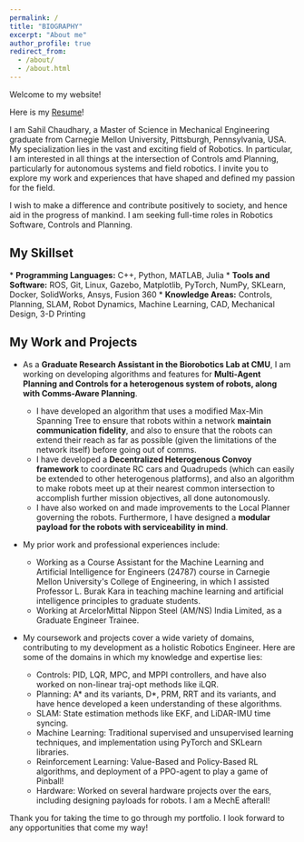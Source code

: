 ```yaml
---
permalink: /
title: "BIOGRAPHY"
excerpt: "About me"
author_profile: true
redirect_from: 
  - /about/
  - /about.html
---
```


Welcome to my website!

Here is my [Resume](http://sahiltchaudhary.github.io/files/Resume.pdf)!

I am Sahil Chaudhary, a Master of Science in Mechanical Engineering graduate from Carnegie Mellon University, Pittsburgh, Pennsylvania, USA. My specialization lies in the vast and exciting field of Robotics. In particular, I am interested in all things at the intersection of Controls amd Planning, particularly for autonomous systems and field robotics. I invite you to explore my work and experiences that have shaped and defined my passion for the field.

I wish to make a difference and contribute positively to society, and hence aid in the progress of mankind. I am seeking full-time roles in Robotics Software, Controls and Planning.

<h2>My Skillset</h2>
  * <b>Programming Languages:</b> C++, Python, MATLAB, Julia
  * <b>Tools and Software:</b> ROS, Git, Linux, Gazebo, Matplotlib, PyTorch, NumPy, SKLearn, Docker, SolidWorks, Ansys, Fusion 360
  * <b>Knowledge Areas:</b> Controls, Planning, SLAM, Robot Dynamics, Machine Learning, CAD, Mechanical Design, 3-D Printing 

<h2>My Work and Projects</h2>

* As a **Graduate Research Assistant in the Biorobotics Lab at CMU**, I am working on developing algorithms and features for **Multi-Agent Planning and Controls for a heterogenous system of robots, along with Comms-Aware Planning**.

  * I have developed an algorithm that uses a modified Max-Min Spanning Tree to ensure that robots within a network **maintain communication fidelity**, and also to ensure that the robots can extend their reach as far as possible (given the limitations of the network itself) before going out of comms. 
  * I have developed a **Decentralized Heterogenous Convoy framework** to coordinate RC cars and Quadrupeds (which can easily be extended to other heterogenous platforms), and also an algorithm to make robots meet up at their nearest common intersection to accomplish further mission objectives, all done autonomously. 
  * I have also worked on and made improvements to the Local Planner governing the robots. Furthermore, I have designed a **modular payload for the robots with serviceability in mind**.

* My prior work and professional experiences include:

  * Working as a Course Assistant for the Machine Learning and Artificial Intelligence for Engineers (24787) course in Carnegie Mellon University's College of Engineering, in which I assisted Professor L. Burak Kara in teaching machine learning and artificial intelligence principles to graduate students.
  * Working at ArcelorMittal Nippon Steel (AM/NS) India Limited, as a Graduate Engineer Trainee.

* My coursework and projects cover a wide variety of domains, contributing to my development as a holistic Robotics Engineer. Here are some of the domains in which my knowledge and expertise lies:

  * Controls: PID, LQR, MPC, and MPPI controllers, and have also worked on non-linear traj-opt methods like iLQR.
  * Planning: A* and its variants, D*, PRM, RRT and its variants, and have hence developed a keen understanding of these algorithms.
  * SLAM: State estimation methods like EKF, and LiDAR-IMU time syncing.
  * Machine Learning: Traditional supervised and unsupervised learning techniques, and implementation using PyTorch and SKLearn libraries.
  * Reinforcement Learning: Value-Based and Policy-Based RL algorithms, and deployment of a PPO-agent to play a game of Pinball!
  * Hardware: Worked on several hardware projects over the ears, including designing payloads for robots. I am a MechE afterall!

Thank you for taking the time to go through my portfolio. I look forward to any opportunities that come my way!
